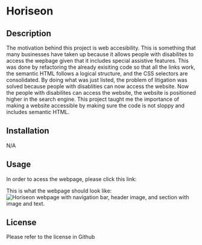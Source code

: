 # Horiseon

## Description

The motivation behind this project is web accesibility. This is something that many businesses have taken up because it allows people with disabilites to access the wepbage given that it includes special assistive features.  This was done by refactoring the already exisiting code so that all the links work, the semantic HTML follows a logical structure, and the CSS selectors are consolidated. By doing what was just listed, the problem of litigation was solved because people with disablities can now access the website. Now the people with disabilites can access the website, the website is positioned higher in the search engine. This project taught me the importance of making a website accessible by making sure the code is not sloppy and includes semantic HTML.

## Installation

N/A

## Usage

In order to acess the webpage, please click this link: 


This is what the webpage should look like:
![Horiseon webpage with navigation bar, header image, and section with image and text.](./Develop/assets/images/Horiseon-screenshot.html.png)


## License

Please refer to the license in Github
